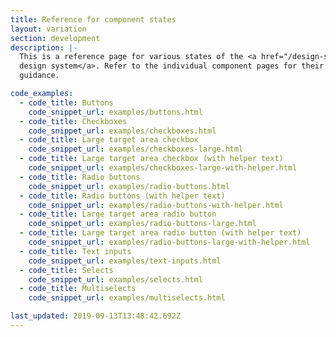 ```yaml
---
title: Reference for component states
layout: variation
section: development
description: |-
  This is a reference page for various states of the <a href="/design-system/components/">components found within the
  design system</a>. Refer to the individual component pages for their usage
  guidance.

code_examples:
  - code_title: Buttons
    code_snippet_url: examples/buttons.html
  - code_title: Checkboxes
    code_snippet_url: examples/checkboxes.html
  - code_title: Large target area checkbox
    code_snippet_url: examples/checkboxes-large.html
  - code_title: Large target area checkbox (with helper text)
    code_snippet_url: examples/checkboxes-large-with-helper.html
  - code_title: Radio buttons
    code_snippet_url: examples/radio-buttons.html
  - code_title: Radio buttons (with helper text)
    code_snippet_url: examples/radio-buttons-with-helper.html
  - code_title: Large target area radio button
    code_snippet_url: examples/radio-buttons-large.html
  - code_title: Large target area radio button (with helper text)
    code_snippet_url: examples/radio-buttons-large-with-helper.html
  - code_title: Text inputs
    code_snippet_url: examples/text-inputs.html
  - code_title: Selects
    code_snippet_url: examples/selects.html
  - code_title: Multiselects
    code_snippet_url: examples/multiselects.html

last_updated: 2019-09-13T13:48:42.692Z
---
```

